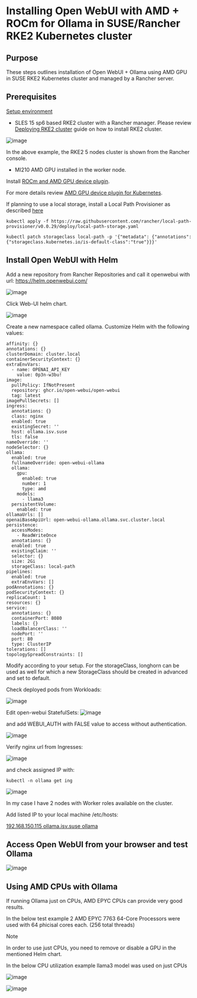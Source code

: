 # Installing Open WebUI with AMD + ROCm for Ollama in SUSE/Rancher RKE2 Kubernetes cluster

## Purpose 
These steps outlines installation of Open WebUI + Ollama using AMD GPU in SUSE RKE2 Kubernetes cluster and managed by a Rancher server.

## Prerequisites

<ins> Setup environment </ins>

- SLES 15 sp6 based RKE2 cluster with a Rancher manager. Please review [Deploying RKE2 cluster](https://github.com/alex-isv/solutions-engineering/blob/main/Rancher/RKE2_cluster_deployment.md#deploying-rke2-cluster-in-sles-based-environment ) guide on how to install RKE2 cluster.

 ![image](https://github.com/user-attachments/assets/b8a88b33-b307-47ef-baf1-f447b3efdb8c)


In the above example, the RKE2 5 nodes cluster is shown from the Rancher console.

- MI210 AMD GPU installed in the worker node.

  

Install [ROCm and AMD GPU device plugin](https://github.com/alex-isv/solutions-engineering/blob/main/AMD/AMD-GPU-deployment-in-RKE2-cluster/Deploying-AMD-GPU-in-SUSE-Kubernetes-stack.md#install-rocm-on-the-worker-gpu-node).

For more details review [AMD GPU device plugin for Kubernetes](https://github.com/ROCm/k8s-device-plugin#amd-gpu-device-plugin-for-kubernetes).

If planning to use a local storage, install a Local Path Provisioner as described [here](https://github.com/rancher/local-path-provisioner)

````
kubectl apply -f https://raw.githubusercontent.com/rancher/local-path-provisioner/v0.0.29/deploy/local-path-storage.yaml
````
````
kubectl patch storageclass local-path -p '{"metadata": {"annotations":{"storageclass.kubernetes.io/is-default-class":"true"}}}'
````


## Install Open WebUI with Helm

Add a new repository from Rancher Repositories and call it openwebui with url: https://helm.openwebui.com/ 

![image](https://github.com/user-attachments/assets/b8f415a9-9658-4d8e-a76d-ed4fbca2d7e8)

Click Web-UI helm chart.

![image](https://github.com/user-attachments/assets/f78fabb8-293a-49c6-a2b3-e71d4b82764c)

Create a new namespace called ollama.
Customize Helm with the following values:

````
affinity: {}
annotations: {}
clusterDomain: cluster.local
containerSecurityContext: {}
extraEnvVars:
  - name: OPENAI_API_KEY
    value: 0p3n-w3bu!
image:
  pullPolicy: IfNotPresent
  repository: ghcr.io/open-webui/open-webui
  tag: latest
imagePullSecrets: []
ingress:
  annotations: {}
  class: nginx
  enabled: true
  existingSecret: ''
  host: ollama.isv.suse
  tls: false
nameOverride: ''
nodeSelector: {}
ollama:
  enabled: true
  fullnameOverride: open-webui-ollama
  ollama:
    gpu:
      enabled: true
      number: 1
      type: amd
    models:
      - llama3
  persistentVolume:
    enabled: true
ollamaUrls: []
openaiBaseApiUrl: open-webui-ollama.ollama.svc.cluster.local
persistence:
  accessModes:
    - ReadWriteOnce
  annotations: {}
  enabled: true
  existingClaim: ''
  selector: {}
  size: 2Gi
  storageClass: local-path
pipelines:
  enabled: true
  extraEnvVars: []
podAnnotations: {}
podSecurityContext: {}
replicaCount: 1
resources: {}
service:
  annotations: {}
  containerPort: 8080
  labels: {}
  loadBalancerClass: ''
  nodePort: ''
  port: 80
  type: ClusterIP
tolerations: []
topologySpreadConstraints: []
````
Modify according to your setup. For the storageClass, longhorn can be used as well for which a new StorageClass should be created in advanced and set to default.


Check deployed pods from Workloads:

![image](https://github.com/user-attachments/assets/0ca5254f-fcb5-447d-bb47-e8eda9c16ab3)

Edit open-webui StatefulSets:
![image](https://github.com/user-attachments/assets/32262025-b471-469d-86ca-dc0c33034b67)

and add WEBUI_AUTH with FALSE value to access without authentication.

![image](https://github.com/user-attachments/assets/be8dfad3-125e-4fe2-9bcd-bbffa7354039)

Verify nginx url from Ingresses:

![image](https://github.com/user-attachments/assets/06e2e666-303a-4686-9b6d-b18966d3dbbe)

and check assigned IP with:
````
kubectl -n ollama get ing
````

![image](https://github.com/user-attachments/assets/35f9bd3b-971b-4c3a-bb68-4f52595d6ccc)

In my case I have 2 nodes with Worker roles available on the cluster.

Add listed IP to your local machine /etc/hosts:

<ins> 192.168.150.115 ollama.isv.suse ollama </ins>


## Access Open WebUI from your browser and test Ollama

![image](https://github.com/user-attachments/assets/b3a77225-a2fb-4630-b76e-5ccfe4118e77)

## Using AMD CPUs with Ollama

If running Ollama just on CPUs, AMD EPYC CPUs can provide very good results.

In the below test example 2 AMD EPYC 7763 64-Core Processors were used with 64 phicisal cores each. (256 total threads)

>[!NOTE]
> In order to use just CPUs, you need to remove or disable a GPU in the mentioned Helm chart.

 In the below CPU utilization example llama3 model was used on just CPUs

![image](https://github.com/user-attachments/assets/9707638c-8057-4d26-854c-62daa86f58bb)

![image](https://github.com/user-attachments/assets/2b26e7d2-5881-4331-8e9e-a6f3c586f626)







